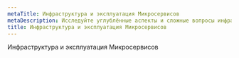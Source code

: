 ```yaml
---
metaTitle: Инфраструктура и эксплуатация Микросервисов
metaDescription: Исследуйте углублённые аспекты и сложные вопросы инфраструктуры и эксплуатации Микросервисов
title: Инфраструктура и эксплуатация Микросервисов
---
```

Инфраструктура и эксплуатация Микросервисов
